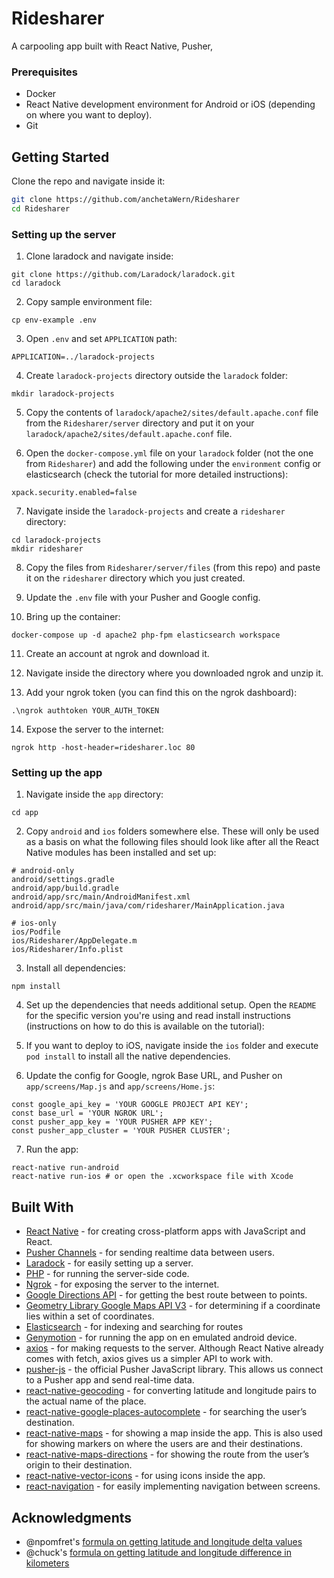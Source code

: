 # Ridesharer
A carpooling app built with React Native, Pusher, 

### Prerequisites

* Docker
* React Native development environment for Android or iOS (depending on where you want to deploy).
* Git

## Getting Started

Clone the repo and navigate inside it:

```bash
git clone https://github.com/anchetaWern/Ridesharer
cd Ridesharer
```

### Setting up the server

1. Clone laradock and navigate inside:

```
git clone https://github.com/Laradock/laradock.git
cd laradock
```


2. Copy sample environment file:

```
cp env-example .env
```

3. Open `.env` and set `APPLICATION` path:

```
APPLICATION=../laradock-projects
```

4. Create `laradock-projects` directory outside the `laradock` folder:

```
mkdir laradock-projects
```

5. Copy the contents of `laradock/apache2/sites/default.apache.conf` file from the `Ridesharer/server` directory and put it on your `laradock/apache2/sites/default.apache.conf` file.


6. Open the `docker-compose.yml` file on your `laradock` folder (not the one from `Ridesharer`) and add the following under the `environment` config or elasticsearch (check the tutorial for more detailed instructions):

```
xpack.security.enabled=false
```

7. Navigate inside the `laradock-projects` and create a `ridesharer` directory:

```
cd laradock-projects
mkdir ridesharer
```

8. Copy the files from `Ridesharer/server/files` (from this repo) and paste it on the `ridesharer` directory which you just created.

9. Update the `.env` file with your Pusher and Google config.

10. Bring up the container:

```
docker-compose up -d apache2 php-fpm elasticsearch workspace
```

11. Create an account at ngrok and download it.

12. Navigate inside the directory where you downloaded ngrok and unzip it. 

13. Add your ngrok token (you can find this on the ngrok dashboard):

```
.\ngrok authtoken YOUR_AUTH_TOKEN
```

14. Expose the server to the internet:

```
ngrok http -host-header=ridesharer.loc 80
```


### Setting up the app

1. Navigate inside the `app` directory:

```
cd app
```

2. Copy `android` and `ios` folders somewhere else. These will only be used as a basis on what the following files should look like after all the React Native modules has been installed and set up:

```
# android-only
android/settings.gradle
android/app/build.gradle
android/app/src/main/AndroidManifest.xml
android/app/src/main/java/com/ridesharer/MainApplication.java

# ios-only
ios/Podfile
ios/Ridesharer/AppDelegate.m
ios/Ridesharer/Info.plist
```

3. Install all dependencies:

```
npm install
```

4. Set up the dependencies that needs additional setup. Open the `README` for the specific version you're using and read install instructions (instructions on how to do this is available on the tutorial):

5. If you want to deploy to iOS, navigate inside the `ios` folder and execute `pod install` to install all the native dependencies.

6. Update the config for Google, ngrok Base URL, and Pusher on `app/screens/Map.js` and `app/screens/Home.js`:

```
const google_api_key = 'YOUR GOOGLE PROJECT API KEY';
const base_url = 'YOUR NGROK URL';
const pusher_app_key = 'YOUR PUSHER APP KEY';
const pusher_app_cluster = 'YOUR PUSHER CLUSTER';
```

7. Run the app:

```
react-native run-android
react-native run-ios # or open the .xcworkspace file with Xcode
```


## Built With

* [React Native](http://facebook.github.io/react-native/) - for creating cross-platform apps with JavaScript and React.
* [Pusher Channels](https://pusher.com/) - for sending realtime data between users.
* [Laradock](http://laradock.io/) - for easily setting up a server.
* [PHP](http://php.net/) - for running the server-side code.
* [Ngrok](https://ngrok.com/) - for exposing the server to the internet.
* [Google Directions API](https://developers.google.com/maps/documentation/directions/intro) - for getting the best route between to points.
* [Geometry Library Google Maps API V3](https://github.com/alexpechkarev/geometry-library) - for determining if a coordinate lies within a set of coordinates.
* [Elasticsearch](https://www.elastic.co/) - for indexing and searching for routes
* [Genymotion](https://www.genymotion.com/) - for running the app on en emulated android device.
* [axios](https://github.com/axios/axios) - for making requests to the server. Although React Native already comes with fetch, axios gives us a simpler API to work with.
* [pusher-js](https://github.com/pusher/pusher-js) - the official Pusher JavaScript library. This allows us connect to a Pusher app and send real-time data.
* [react-native-geocoding](https://github.com/marlove/react-native-geocoding) - for converting latitude and longitude pairs to the actual name of the place.
* [react-native-google-places-autocomplete](https://github.com/FaridSafi/react-native-google-places-autocomplete) - for searching the user’s destination.
* [react-native-maps](https://github.com/react-community/react-native-maps) - for showing a map inside the app. This is also used for showing markers on where the users are and their destinations. 
* [react-native-maps-directions](https://github.com/bramus/react-native-maps-directions) - for showing the route from the user’s origin to their destination. 
* [react-native-vector-icons](https://github.com/oblador/react-native-vector-icons) - for using icons inside the app.
* [react-navigation](https://github.com/react-navigation/react-navigation) - for easily implementing navigation between screens.


## Acknowledgments

- @npomfret's [formula on getting latitude and longitude delta values](https://github.com/react-community/react-native-maps/issues/505#issuecomment-285393532)
- @chuck's [formula on getting latitude and longitude difference in kilometers](https://stackoverflow.com/a/27943/472034)


